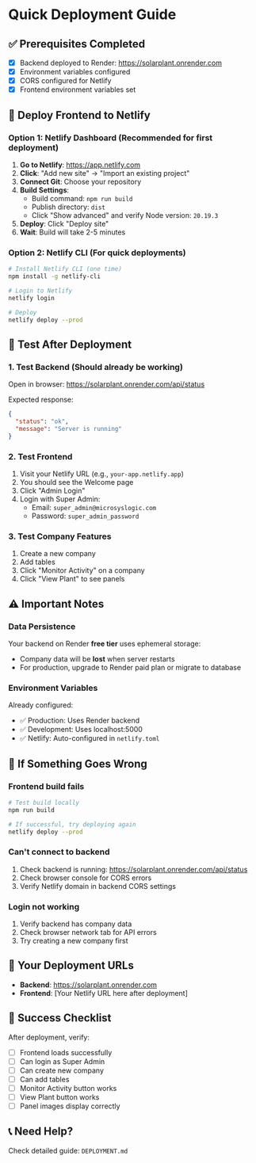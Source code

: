 # Quick Deployment Guide

## ✅ Prerequisites Completed
- [x] Backend deployed to Render: https://solarplant.onrender.com
- [x] Environment variables configured
- [x] CORS configured for Netlify
- [x] Frontend environment variables set

## 🚀 Deploy Frontend to Netlify

### Option 1: Netlify Dashboard (Recommended for first deployment)

1. **Go to Netlify**: https://app.netlify.com
2. **Click**: "Add new site" → "Import an existing project"
3. **Connect Git**: Choose your repository
4. **Build Settings**:
   - Build command: `npm run build`
   - Publish directory: `dist`
   - Click "Show advanced" and verify Node version: `20.19.3`
5. **Deploy**: Click "Deploy site"
6. **Wait**: Build will take 2-5 minutes

### Option 2: Netlify CLI (For quick deployments)

```bash
# Install Netlify CLI (one time)
npm install -g netlify-cli

# Login to Netlify
netlify login

# Deploy
netlify deploy --prod
```

## 🧪 Test After Deployment

### 1. Test Backend (Should already be working)
Open in browser: https://solarplant.onrender.com/api/status

Expected response:
```json
{
  "status": "ok",
  "message": "Server is running"
}
```

### 2. Test Frontend
1. Visit your Netlify URL (e.g., `your-app.netlify.app`)
2. You should see the Welcome page
3. Click "Admin Login"
4. Login with Super Admin:
   - Email: `super_admin@microsyslogic.com`
   - Password: `super_admin_password`

### 3. Test Company Features
1. Create a new company
2. Add tables
3. Click "Monitor Activity" on a company
4. Click "View Plant" to see panels

## ⚠️ Important Notes

### Data Persistence
Your backend on Render **free tier** uses ephemeral storage:
- Company data will be **lost** when server restarts
- For production, upgrade to Render paid plan or migrate to database

### Environment Variables
Already configured:
- ✅ Production: Uses Render backend
- ✅ Development: Uses localhost:5000
- ✅ Netlify: Auto-configured in `netlify.toml`

## 🔧 If Something Goes Wrong

### Frontend build fails
```bash
# Test build locally
npm run build

# If successful, try deploying again
netlify deploy --prod
```

### Can't connect to backend
1. Check backend is running: https://solarplant.onrender.com/api/status
2. Check browser console for CORS errors
3. Verify Netlify domain in backend CORS settings

### Login not working
1. Verify backend has company data
2. Check browser network tab for API errors
3. Try creating a new company first

## 📝 Your Deployment URLs

- **Backend**: https://solarplant.onrender.com
- **Frontend**: [Your Netlify URL here after deployment]

## 🎉 Success Checklist

After deployment, verify:
- [ ] Frontend loads successfully
- [ ] Can login as Super Admin
- [ ] Can create new company
- [ ] Can add tables
- [ ] Monitor Activity button works
- [ ] View Plant button works
- [ ] Panel images display correctly

## 📞 Need Help?

Check detailed guide: `DEPLOYMENT.md`
